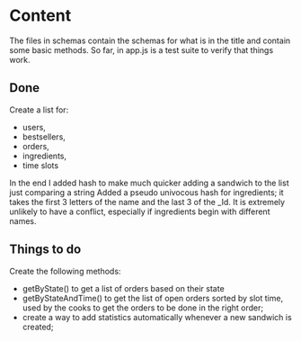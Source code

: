# Content

The files in schemas contain the schemas for what is in the title and contain some basic methods. So far, in app.js is a test suite to verify that things work.

## Done

Create a list for:

- users,
- bestsellers,
- orders,
- ingredients,
- time slots

In the end I added hash to make much quicker adding a sandwich to the list just comparing a string
Added a pseudo univocous hash for ingredients; it takes the first 3 letters of the name and the last 3 of the \_Id.
It is extremely unlikely to have a conflict, especially if ingredients begin with different names.

## Things to do

Create the following methods:

- getByState() to get a list of orders based on their state
- getByStateAndTime() to get the list of open orders sorted by slot time, used by the cooks to get the orders to be done in the right order;
- create a way to add statistics automatically whenever a new sandwich is created;
